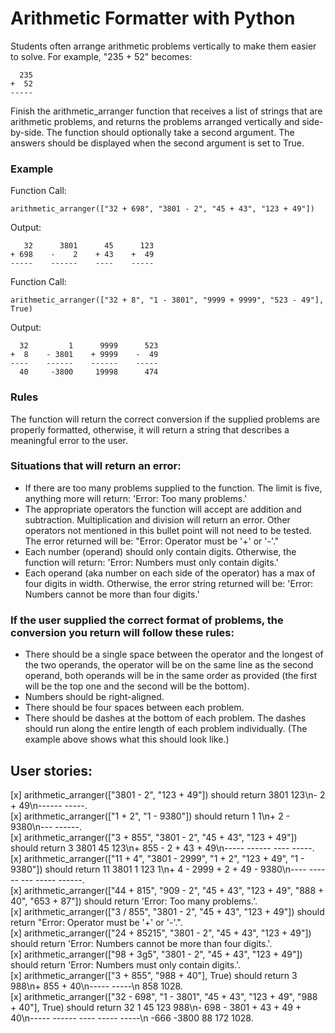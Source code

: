 # Arithmetic Formatter with Python

Students often arrange arithmetic problems vertically to make them easier to solve. For example, "235 + 52" becomes:

```
  235
+  52
-----
```

Finish the arithmetic_arranger function that receives a list of strings that are arithmetic problems, and returns the problems arranged vertically and side-by-side. The function should optionally take a second argument. The answers should be displayed when the second argument is set to True.

### Example

Function Call:

```
arithmetic_arranger(["32 + 698", "3801 - 2", "45 + 43", "123 + 49"])
```

Output:
```
   32      3801      45      123
+ 698    -    2    + 43    +  49
-----    ------    ----    -----
```

Function Call:
```
arithmetic_arranger(["32 + 8", "1 - 3801", "9999 + 9999", "523 - 49"], True)
```

Output:
```
  32         1      9999      523
+  8    - 3801    + 9999    -  49
----    ------    ------    -----
  40     -3800     19998      474
```

### Rules

The function will return the correct conversion if the supplied problems are properly formatted, otherwise, it will return a string that describes a meaningful error to the user.

### Situations that will return an error:

- If there are too many problems supplied to the function. The limit is five, anything more will return: 'Error: Too many problems.'
- The appropriate operators the function will accept are addition and subtraction. Multiplication and division will return an error. Other operators not mentioned in this bullet point will not need to be tested. The error returned will be: "Error: Operator must be '+' or '-'."
- Each number (operand) should only contain digits. Otherwise, the function will return: 'Error: Numbers must only contain digits.'
- Each operand (aka number on each side of the operator) has a max of four digits in width. Otherwise, the error string returned will be: 'Error: Numbers cannot be more than four digits.'

### If the user supplied the correct format of problems, the conversion you return will follow these rules:

- There should be a single space between the operator and the longest of the two operands, the operator will be on the same line as the second operand, both operands will be in the same order as provided (the first will be the top one and the second will be the bottom).
- Numbers should be right-aligned.
- There should be four spaces between each problem.
- There should be dashes at the bottom of each problem. The dashes should run along the entire length of each problem individually. (The example above shows what this should look like.)

## User stories:

[x] arithmetic_arranger(["3801 - 2", "123 + 49"]) should return   3801      123\n-    2    +  49\n------    -----. <br />
[x] arithmetic_arranger(["1 + 2", "1 - 9380"]) should return   1         1\n+ 2    - 9380\n---    ------. <br />
[x] arithmetic_arranger(["3 + 855", "3801 - 2", "45 + 43", "123 + 49"]) should return     3      3801      45      123\n+ 855    -    2    + 43    +  49\n-----    ------    ----    -----. <br />
[x] arithmetic_arranger(["11 + 4", "3801 - 2999", "1 + 2", "123 + 49", "1 - 9380"]) should return   11      3801      1      123         1\n+  4    - 2999    + 2    +  49    - 9380\n----    ------    ---    -----    ------. <br />
[x] arithmetic_arranger(["44 + 815", "909 - 2", "45 + 43", "123 + 49", "888 + 40", "653 + 87"]) should return 'Error: Too many problems.'. <br />
[x] arithmetic_arranger(["3 / 855", "3801 - 2", "45 + 43", "123 + 49"]) should return "Error: Operator must be '+' or '-'.". <br />
[x] arithmetic_arranger(["24 + 85215", "3801 - 2", "45 + 43", "123 + 49"]) should return 'Error: Numbers cannot be more than four digits.'. <br />
[x] arithmetic_arranger(["98 + 3g5", "3801 - 2", "45 + 43", "123 + 49"]) should return 'Error: Numbers must only contain digits.'. <br />
[x] arithmetic_arranger(["3 + 855", "988 + 40"], True) should return     3      988\n+ 855    +  40\n-----    -----\n  858     1028. <br />
[x] arithmetic_arranger(["32 - 698", "1 - 3801", "45 + 43", "123 + 49", "988 + 40"], True) should return    32         1      45      123      988\n- 698    - 3801    + 43    +  49    +  40\n-----    ------    ----    -----    -----\n -666     -3800      88      172     1028. <br />
